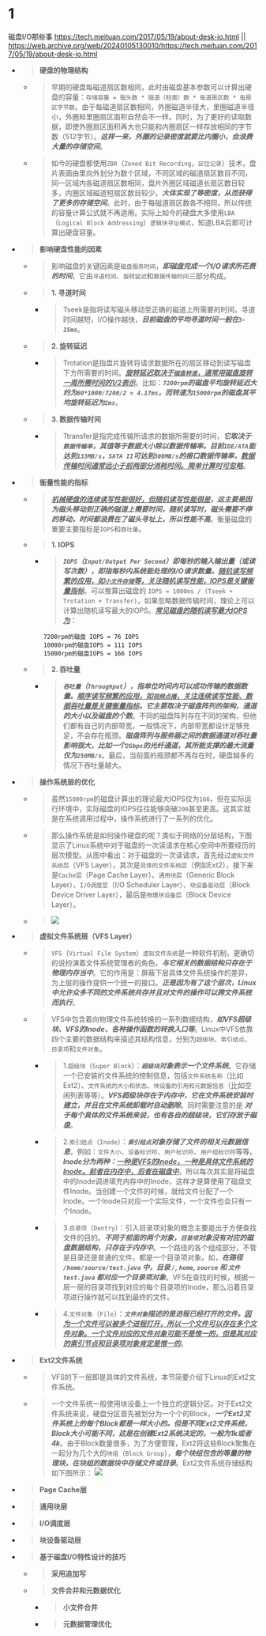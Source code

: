 
# 1

磁盘I/O那些事 https://tech.meituan.com/2017/05/19/about-desk-io.html || https://web.archive.org/web/20240105130010/https://tech.meituan.com/2017/05/19/about-desk-io.html
- > **硬盘的物理结构**
  * > 早期的硬盘每磁道扇区数相同，此时由磁盘基本参数可以计算出硬盘的容量：`存储容量 = 磁头数 * 磁道（柱面）数 * 每道扇区数 * 每扇区字节数`。由于每磁道扇区数相同，外圈磁道半径大，里圈磁道半径小，外圈和里圈扇区面积自然会不一样。同时，为了更好的读取数据，即使外圈扇区面积再大也只能和内圈扇区一样存放相同的字节数（512字节）。***这样一来，外圈的记录密度就要比内圈小，会浪费大量的存储空间***。
  * > 如今的硬盘都使用`ZBR`（`Zoned Bit Recording`，`区位记录`）技术，盘片表面由里向外划分为数个区域，不同区域的磁道扇区数目不同，同一区域内各磁道扇区数相同，盘片外圈区域磁道长扇区数目较多，内圈区域磁道短扇区数目较少，***大体实现了等密度，从而获得了更多的存储空间***。此时，由于每磁道扇区数各不相同，所以传统的容量计算公式就不再适用。实际上如今的硬盘大多使用`LBA`（`Logical Block Addressing`）`逻辑块寻址模式`，知道LBA后即可计算出硬盘容量。
- > **影响硬盘性能的因素**
  * > 影响磁盘的关键因素是`磁盘服务时间`，***即磁盘完成一个I/O请求所花费的时间***，它由`寻道时间`、`旋转延迟`和`数据传输时间`三部分构成。
  * > **1. 寻道时间**
    + > Tseek是指将读写磁头移动至正确的磁道上所需要的时间。寻道时间越短，I/O操作越快，***目前磁盘的平均寻道时间一般在`3-15ms`***。
  * > **2. 旋转延迟**
    + > Trotation是指盘片旋转将请求数据所在的扇区移动到读写磁盘下方所需要的时间。***<ins>旋转延迟取决于`磁盘转速`，通常用磁盘旋转一周所需时间的1/2表示</ins>***。比如：***`7200rpm`的磁盘平均旋转延迟大约为`60*1000/7200/2 = 4.17ms`，而转速为`15000rpm`的磁盘其平均旋转延迟为`2ms`***。
  * > **3. 数据传输时间**
    + > Ttransfer是指完成传输所请求的数据所需要的时间，***它取决于`数据传输率`，其值等于数据大小除以数据传输率。目前`IDE/ATA`能达到`133MB/s`，`SATA II`可达到`300MB/s`的接口数据传输率，<ins>数据传输时间通常远小于前两部分消耗时间。简单计算时可忽略<ins>***。
- > **衡量性能的指标**
  * > ***<ins>机械硬盘的连续读写性能很好，但随机读写性能很差</ins>，这主要是因为磁头移动到正确的磁道上需要时间，随机读写时，磁头需要不停的移动，时间都浪费在了磁头寻址上，所以性能不高***。衡量磁盘的重要主要指标是`IOPS`和`吞吐量`。
  * > **1. IOPS**
    + > ***`IOPS`（`Input/Output Per Second`）即每秒的输入输出量（或读写次数），即指每秒内系统能处理的I/O请求数量。<ins>随机读写频繁的应用，如`小文件存储`等，关注随机读写性能，IOPS是关键衡量指标</ins>***。可以推算出磁盘的 `IOPS = 1000ms / (Tseek + Trotation + Transfer)`，如果忽略数据传输时间，理论上可以计算出随机读写最大的IOPS。***<ins>常见磁盘的随机读写最大IOPS为</ins>***：
      ```console
      7200rpm的磁盘 IOPS = 76 IOPS
      10000rpm的磁盘IOPS = 111 IOPS
      15000rpm的磁盘IOPS = 166 IOPS
      ```
  * > **2. 吞吐量**
    + > ***`吞吐量`（`Throughput`），指单位时间内可以成功传输的数据数量。<ins>顺序读写频繁的应用，如`视频点播`，关注连续读写性能、数据吞吐量是关键衡量指标</ins>。它主要取决于磁盘阵列的架构，通道的大小以及磁盘的个数***。不同的磁盘阵列存在不同的架构，但他们都有自己的内部带宽，一般情况下，内部带宽都设计足够充足，不会存在瓶颈。***磁盘阵列与服务器之间的数据通道对吞吐量影响很大，比如一个`2Gbps`的光纤通道，其所能支撑的最大流量仅为`250MB/s`***。最后，当前面的瓶颈都不再存在时，硬盘越多的情况下吞吐量越大。
- > **操作系统层的优化**
  * > 虽然`15000rpm`的磁盘计算出的理论最大IOPS仅为`166`，但在实际运行环境中，实际磁盘的IOPS往往能够突破`200`甚至更高。这其实就是在系统调用过程中，操作系统进行了一系列的优化。
  * > 那么操作系统是如何操作硬盘的呢？类似于网络的分层结构，下图显示了Linux系统中对于磁盘的一次读请求在核心空间中所要经历的层次模型。从图中看出：对于磁盘的一次读请求，首先经过`虚拟文件系统层`（VFS Layer），其次是`具体的文件系统层`（例如Ext2），接下来是`Cache层`（Page Cache Layer）、`通用块层`（Generic Block Layer）、`I/O调度层`（I/O Scheduler Layer）、`块设备驱动层`（Block Device Driver Layer），最后是`物理块设备层`（Block Device Layer）。
  * > ![](https://awps-assets.meituan.net/mit-x/blog-images-bundle-2017/6e034503.png)
- > **虚拟文件系统层（VFS Layer）**
  * > `VFS`（`Virtual File System`）`虚拟文件系统`是一种软件机制，更确切的说扮演着文件系统管理者的角色，***与它相关的数据结构只存在于物理内存当中***。它的作用是：屏蔽下层具体文件系统操作的差异，为上层的操作提供一个统一的接口。***正是因为有了这个层次，Linux中允许众多不同的文件系统共存并且对文件的操作可以跨文件系统而执行***。
  * > VFS中包含着向物理文件系统转换的一系列数据结构，***如VFS超级块、VFS的Inode、各种操作函数的转换入口等***。Linux中VFS依靠四个主要的数据结构来描述其结构信息，分别为`超级块`、`索引结点`、`目录项`和`文件对象`。
    + > 1.`超级块`（`Super Block`）：***`超级块`对象表示一个文件系统***。它存储一个已安装的文件系统的控制信息，包括`文件系统名称`（比如Ext2）、`文件系统的大小和状态`、`块设备的引用和元数据信息`（比如空闲列表等等）。***VFS超级块存在于内存中，它在文件系统安装时建立，并且在文件系统卸载时自动删除***。同时需要注意的是 ***对于每个具体的文件系统来说，也有各自的超级块，它们存放于磁盘***。
    + > 2.`索引结点`（`Inode`）：***`索引结点`对象存储了文件的相关元数据信息***，例如：`文件大小`、`设备标识符`、`用户标识符`、`用户组标识符`等等。***Inode分为两种：<ins>一种是VFS的Inode，一种是具体文件系统的Inode。前者在内存中，后者在磁盘中</ins>***。所以每次其实是将磁盘中的Inode调进填充内存中的Inode，这样才是算使用了磁盘文件Inode。当创建一个文件的时候，就给文件分配了一个Inode。一个Inode只对应一个实际文件，一个文件也会只有一个Inode。
    + > 3.`目录项`（`Dentry`）：引入目录项对象的概念主要是出于方便查找文件的目的。***不同于前面的两个对象，`目录项`对象没有对应的磁盘数据结构，只存在于内存中***。一个路径的各个组成部分，不管是目录还是普通的文件，都是一个目录项对象。如，***在路径 `/home/source/test.java` 中，目录 `/`, `home`, `source` 和 `文件 test.java` 都对应一个目录项对象***。VFS在查找的时候，根据一层一层的目录项找到对应的每个目录项的Inode，那么沿着目录项进行操作就可以找到最终的文件。
    + > 4.`文件对象`（`File`）：***`文件对象`描述的是进程已经打开的文件。<ins>因为一个文件可以被多个进程打开，所以一个文件可以存在多个文件对象。一个文件对应的文件对象可能不是惟一的，但是其对应的索引节点和目录项对象肯定是惟一的</ins>***。
- > **Ext2文件系统**
  * > VFS的下一层即是具体的文件系统，本节简要介绍下Linux的Ext2文件系统。
  * > 一个文件系统一般使用块设备上一个独立的逻辑分区。对于Ext2文件系统来说，硬盘分区首先被划分为一个个的Block，***一个Ext2文件系统上的每个Block都是一样大小的。但是不同Ext2文件系统，Block大小可能不同，这是在创建Ext2系统决定的，一般为1k或者4k***。由于Block数量很多，为了方便管理，Ext2将这些Block聚集在一起分为几个大的`块组`（`Block Group`），***每个块组包含的等量的物理块，在块组的数据块中存储文件或目录***。Ext2文件系统存储结构如下图所示： ![](https://awps-assets.meituan.net/mit-x/blog-images-bundle-2017/88a82956.png)
- > **Page Cache层**
- > **通用块层**
- > **I/O调度层**
- > **块设备驱动层**
- > **基于磁盘I/O特性设计的技巧**
  * > **采用追加写**
  * > **文件合并和元数据优化**
    + > **小文件合并**
    + > **元数据管理优化**

